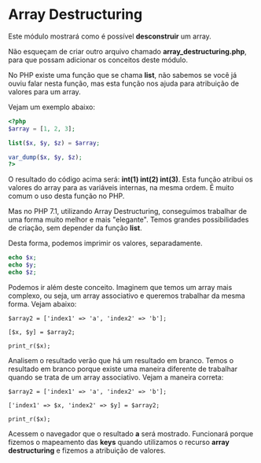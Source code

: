 # Array Destructuring

Este módulo mostrará como é possível **desconstruir** um array.

Não esqueçam de criar outro arquivo chamado **array_destructuring.php**, para que possam adicionar os conceitos deste módulo.

No PHP existe uma função que se chama **list**, não sabemos se você já ouviu falar nesta função, mas esta função nos ajuda para atribuição de valores para um array.

Vejam um exemplo abaixo:

```php
<?php
$array = [1, 2, 3];

list($x, $y, $z) = $array;

var_dump($x, $y, $z);
?>
```

O resultado do código acima será: **int(1) int(2) int(3)**. Esta função atribui os valores do array para as variáveis internas, na mesma ordem. É muito comum o uso desta função no PHP.

Mas no PHP 7.1, utilizando Array Destructuring, conseguimos trabalhar de uma forma muito melhor e mais "elegante". Temos grandes possibilidades de criação, sem depender da função **list**.

Desta forma, podemos imprimir os valores, separadamente.

```php
echo $x;
echo $y;
echo $z;
```

Podemos ir além deste conceito. Imaginem que temos um array mais complexo, ou seja, um array associativo e queremos trabalhar da mesma forma. Vejam abaixo:

```
$array2 = ['index1' => 'a', 'index2' => 'b'];

[$x, $y] = $array2;

print_r($x);
```

Analisem o resultado verão que há um resultado em branco. Temos o resultado em branco porque existe uma maneira diferente de trabalhar quando se trata de um array associativo. Vejam a maneira correta:

```
$array2 = ['index1' => 'a', 'index2' => 'b'];

['index1' => $x, 'index2' => $y] = $array2;

print_r($x);
```

Acessem o navegador que o resultado **a** será mostrado. Funcionará porque fizemos o mapeamento das **keys** quando utilizamos o recurso **array destructuring** e fizemos a atribuição de valores.
